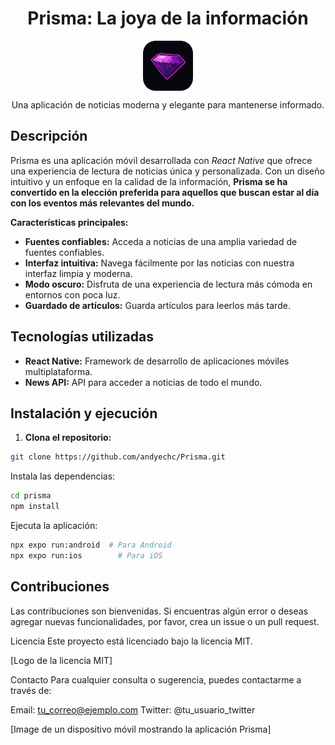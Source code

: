 <h1 align=center>
Prisma: La joya de la información
</h1>

<div width=100 align=center style="margin-bottom:10px">
  <img src="./assets/icon.png" style="border-radius:20px" align=center width=80>
</div>

<p align=center style="">Una aplicación de noticias moderna y elegante para mantenerse informado.</p>

## Descripción

Prisma es una aplicación móvil desarrollada con _React Native_ que ofrece una experiencia de lectura de noticias única y personalizada. Con un diseño intuitivo y un enfoque en la calidad de la información, **Prisma se ha convertido en la elección preferida para aquellos que buscan estar al día con los eventos más relevantes del mundo.**

**Características principales:**

- **Fuentes confiables:** Acceda a noticias de una amplia variedad de fuentes confiables.
- **Interfaz intuitiva:** Navega fácilmente por las noticias con nuestra interfaz limpia y moderna.
- **Modo oscuro:** Disfruta de una experiencia de lectura más cómoda en entornos con poca luz.
- **Guardado de artículos:** Guarda artículos para leerlos más tarde.

## Tecnologías utilizadas

- **React Native:** Framework de desarrollo de aplicaciones móviles multiplataforma.
- **News API:** API para acceder a noticias de todo el mundo.

## Instalación y ejecución

1. **Clona el repositorio:**

```bash
git clone https://github.com/andyechc/Prisma.git
```

Instala las dependencias:

```Bash
cd prisma
npm install
```

Ejecuta la aplicación:

```Bash
npx expo run:android  # Para Android
npx expo run:ios        # Para iOS
```

## Contribuciones

Las contribuciones son bienvenidas. Si encuentras algún error o deseas agregar nuevas funcionalidades, por favor, crea un issue o un pull request.

Licencia
Este proyecto está licenciado bajo la licencia MIT.

[Logo de la licencia MIT]

Contacto
Para cualquier consulta o sugerencia, puedes contactarme a través de:

Email: tu_correo@ejemplo.com
Twitter: @tu_usuario_twitter

[Image de un dispositivo móvil mostrando la aplicación Prisma]
